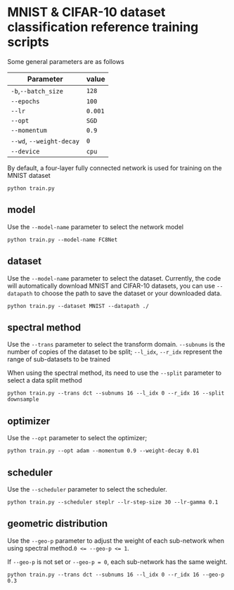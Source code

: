 # MNIST & CIFAR-10 dataset classification reference training scripts

Some general parameters are as follows

| Parameter                | value  |
| ------------------------ | ------ |
| `-b`,`--batch_size`      | `128`   |
| `--epochs`               | `100`   |
| `--lr`                   | `0.001`  |
| `--opt`                  | `SGD`  |
| `--momentum`             | `0.9`  |
| `--wd`, `--weight-decay` | `0` |
| `--device`               | `cpu` |

By default, a four-layer fully connected network is used for training on the MNIST dataset
```shell
python train.py
```

## model
Use the `--model-name` parameter to select the network model
```shell
python train.py --model-name FC8Net
```

## dataset
Use the `--model-name` parameter to select the dataset. Currently, the code will automatically download MNIST and CIFAR-10 datasets,  you can use `--datapath` to choose the path to save the dataset or your downloaded data.
```shell
python train.py --dataset MNIST --datapath ./
```

## spectral method
Use the `--trans` parameter to select the transform domain.
`--subnums` is the number of copies of the dataset to be split;  `--l_idx`, `--r_idx` represent the range of sub-datasets to be trained

When using the spectral method, its need to use the `--split` parameter to select a data split method
```shell
python train.py --trans dct --subnums 16 --l_idx 0 --r_idx 16 --split downsample
```

## optimizer
Use the `--opt` parameter to select the optimizer; 
```shell
python train.py --opt adam --momentum 0.9 --weight-decay 0.01
```
## scheduler
Use the `--scheduler` parameter to select the scheduler.
```shell
python train.py --scheduler steplr --lr-step-size 30 --lr-gamma 0.1
```

## geometric distribution
Use the `--geo-p` parameter to adjust the weight of each sub-network when using spectral method.`0 <= --geo-p <= 1`. 

If `--geo-p` is not set or `--geo-p = 0`, each sub-network has the same weight. 

```shell
python train.py --trans dct --subnums 16 --l_idx 0 --r_idx 16 --geo-p 0.3
```

